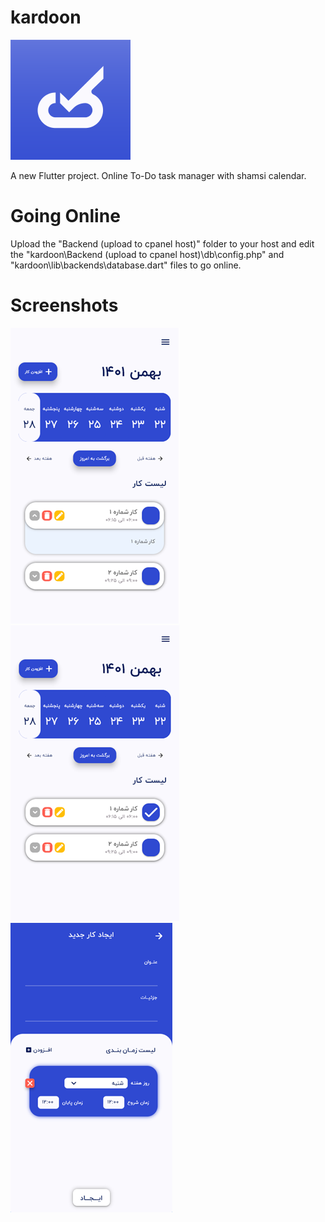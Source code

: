 # kardoon
![Image](https://github.com/sphrsgh/kardoon/blob/main/android/app/src/main/res/mipmap-xxxhdpi/ic_launcher.png "Logo")

A new Flutter project.
Online To-Do task manager with shamsi calendar.

# Going Online

Upload the "Backend (upload to cpanel host)" folder to your host and edit the "kardoon\Backend (upload to cpanel host)\db\config.php" and "kardoon\lib\backends\database.dart" files to go online.

# Screenshots

![ScreenShot](https://github.com/sphrsgh/kardoon/blob/main/screenshots/01.png)
![ScreenShot](https://github.com/sphrsgh/kardoon/blob/main/screenshots/02.png)
![ScreenShot](https://github.com/sphrsgh/kardoon/blob/main/screenshots/03.png)
